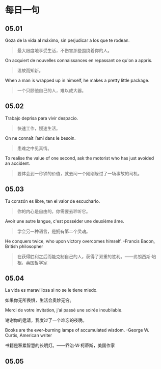 # 每日一句

## 05.01

Goza de la vida al máximo, sin perjudicar a los que te rodean.

> 最大限度地享受生活，不伤害那些围绕着你的人。

On acquiert de nouvelles connaissances en repassant ce qu'on a appris.

> 温故而知新。

When a man is wrapped up in himself, he makes a pretty little package.

> 一个只顾他自己的人，难以成大器。

## 05.02

Trabajo deprisa para vivir despacio.

> 快速工作，慢速生活。

On ne connaît l’ami dans le besoin.

> 患难之中见真情。

To realise the value of one second, ask the motorist who has just avoided an accident.

> 要体会到一秒钟的价值，就去问一个刚刚躲过了一场事故的司机。

## 05.03

Tu corazón es libre, ten el valor de escucharlo.

> 你的内心是自由的，你需要去聆听它。

Avoir une autre langue, c'est posséder une deuxième âme.

> 学会另一种语言，是拥有第二个灵魂。

He conquers twice, who upon victory overcomes himself. -Francis Bacon, British philosopher

> 在获得胜利之后而能克制自己的人，获得了双重的胜利。——弗朗西斯·培根，英国哲学家

## 05.04

La vida es maravillosa si no se le tiene miedo.

如果你无所畏惧，生活会奥妙无穷。

Merci de votre invitation, j'ai passé une soirée inoubliable.

谢谢你的邀请，我度过了一个难忘的夜晚。

Books are the ever-burning lamps of accumulated wisdom. -George W. Curtis, American writer

书籍是积累智慧的长明灯。——乔治·W·柯蒂斯，美国作家

## 05.05
